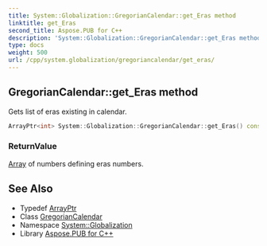 ```yaml
---
title: System::Globalization::GregorianCalendar::get_Eras method
linktitle: get_Eras
second_title: Aspose.PUB for C++
description: 'System::Globalization::GregorianCalendar::get_Eras method. Gets list of eras existing in calendar in C++.'
type: docs
weight: 500
url: /cpp/system.globalization/gregoriancalendar/get_eras/
---
```

## GregorianCalendar::get_Eras method


Gets list of eras existing in calendar.

```cpp
ArrayPtr<int> System::Globalization::GregorianCalendar::get_Eras() const override
```


### ReturnValue

[Array](../../../system/array/) of numbers defining eras numbers.

## See Also

* Typedef [ArrayPtr](../../../system/arrayptr/)
* Class [GregorianCalendar](../)
* Namespace [System::Globalization](../../)
* Library [Aspose.PUB for C++](../../../)

